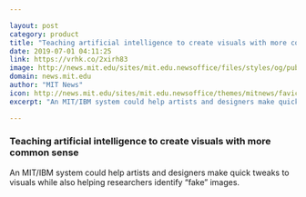 ```yaml
---

layout: post
category: product
title: "Teaching artificial intelligence to create visuals with more common sense"
date: 2019-07-01 04:11:25
link: https://vrhk.co/2xirh83
image: http://news.mit.edu/sites/mit.edu.newsoffice/files/styles/og/public/images/2019/GANPaint-kitchen-windows-00.jpg
domain: news.mit.edu
author: "MIT News"
icon: http://news.mit.edu/sites/mit.edu.newsoffice/themes/mitnews/favicon.ico
excerpt: "An MIT/IBM system could help artists and designers make quick tweaks to visuals while also helping researchers identify “fake” images."

---
```


### Teaching artificial intelligence to create visuals with more common sense

An MIT/IBM system could help artists and designers make quick tweaks to visuals while also helping researchers identify “fake” images.